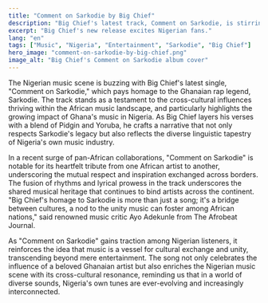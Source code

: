 ```yaml
---
title: "Comment on Sarkodie by Big Chief"
description: "Big Chief's latest track, Comment on Sarkodie, is stirring the Nigerian music scene."
excerpt: "Big Chief's new release excites Nigerian fans."
lang: "en"
tags: ["Music", "Nigeria", "Entertainment", "Sarkodie", "Big Chief"]
hero_image: "comment-on-sarkodie-by-big-chief.png"
image_alt: "Big Chief's Comment on Sarkodie album cover"
---
```


The Nigerian music scene is buzzing with Big Chief's latest single, "Comment on Sarkodie," which pays homage to the Ghanaian rap legend, Sarkodie. The track stands as a testament to the cross-cultural influences thriving within the African music landscape, and particularly highlights the growing impact of Ghana's music in Nigeria. As Big Chief layers his verses with a blend of Pidgin and Yoruba, he crafts a narrative that not only respects Sarkodie's legacy but also reflects the diverse linguistic tapestry of Nigeria's own music industry.

In a recent surge of pan-African collaborations, "Comment on Sarkodie" is notable for its heartfelt tribute from one African artist to another, underscoring the mutual respect and inspiration exchanged across borders. The fusion of rhythms and lyrical prowess in the track underscores the shared musical heritage that continues to bind artists across the continent. "Big Chief's homage to Sarkodie is more than just a song; it's a bridge between cultures, a nod to the unity music can foster among African nations," said renowned music critic Ayo Adekunle from The Afrobeat Journal.

As "Comment on Sarkodie" gains traction among Nigerian listeners, it reinforces the idea that music is a vessel for cultural exchange and unity, transcending beyond mere entertainment. The song not only celebrates the influence of a beloved Ghanaian artist but also enriches the Nigerian music scene with its cross-cultural resonance, reminding us that in a world of diverse sounds, Nigeria's own tunes are ever-evolving and increasingly interconnected.